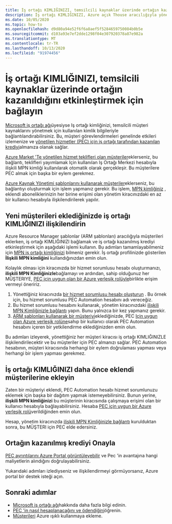 ```yaml
---
title: İş ortağı KIMLIĞINIZI, temsilcili kaynaklar üzerinde ortağın kazanıldığını etkinleştirmek için bağlayın
description: İş ortağı KIMLIĞINIZI, Azure açık Thouse aracılığıyla yönettiğiniz müşteri kaynaklarında iş ortağı kazanılan kredisi (PEC) alacak şekilde ilişkilendirmeyi öğrenin.
ms.date: 10/05/2020
ms.topic: how-to
ms.openlocfilehash: d9d80a94e52f6f6a8aef5f5284659750084b0b5e
ms.sourcegitcommit: d103a93e7ef2dde1298f04e307920378a87e982a
ms.translationtype: MT
ms.contentlocale: tr-TR
ms.lasthandoff: 10/13/2020
ms.locfileid: "91974456"
---
```

# <a name="link-your-partner-id-to-enable-partner-earned-credit-on-delegated-resources"></a>İş ortağı KIMLIĞINIZI, temsilcili kaynaklar üzerinde ortağın kazanıldığını etkinleştirmek için bağlayın

[Microsoft iş ortağı ağı](https://partner.microsoft.com/)üyesiyse Iş ortağı kimliğinizi, temsilcili müşteri kaynaklarını yönetmek için kullanılan kimlik bilgileriyle bağlantılandırabilirsiniz. Bu, müşteri görevlendirmeleri genelinde etkileri izlemenize ve [yönetilen hizmetler (PEC) için iş ortağı tarafından kazanılan krediyi](/partner-center/partner-earned-credit)almanıza olanak sağlar.

[Azure Market 'Te yönetilen hizmet teklifleri olan müşteriler](publish-managed-services-offers.md)eklerseniz, bu bağlantı, teklifleri yayımlamak Için kullanılan Iş Ortağı Merkezi hesabıyla ilişkili MPN kimliği kullanılarak otomatik olarak gerçekleşir. Bu müşterilere PEC almak için başka bir eylem gerekmez.

[Azure Kaynak Yönetimi şablonlarını kullanarak müşteriler](onboard-customer.md)eklerseniz, bu bağlantıyı oluşturmak için işlem yapmanız gerekir. Bu işlem, [MPN kimliğiniz](../../cost-management-billing/manage/link-partner-id.md) , eklendi aboneliklerinizin her birine erişimi olan yönetim kiracınızdaki en az bir kullanıcı hesabıyla ilişkilendirilerek yapılır.

## <a name="associate-your-partner-id-when-you-onboard-new-customers"></a>Yeni müşterileri eklediğinizde iş ortağı KIMLIĞINIZI ilişkilendirin

Azure Resource Manager şablonlar (ARM şablonları) aracılığıyla müşterileri eklerken, iş ortağı KIMLIĞINIZI bağlamak ve iş ortağı kazanılmış krediyi etkinleştirmek için aşağıdaki işlemi kullanın. Bu adımları tamamlayabilmeniz için [MPN iş ortağı kimliğinizi](/partner-center/partner-center-account-setup#locate-your-mpn-id) bilmeniz gerekir. İş ortağı profilinizde gösterilen **İlişkili MPN kimliğini** kullandığınızdan emin olun.

Kolaylık olması için kiracınızda bir hizmet sorumlusu hesabı oluşturmanızı, **ilişkili MPN Kimliğinizle**bağlamayı ve ardından, sahip olduğunuz her MÜŞTERIYE, [PEC için uygun olan bir Azure yerleşik rolüyle](/partner-center/azure-roles-perms-pec)birlikte erişim vermeyi öneririz.

1. Yönettiğiniz kiracınızda [bir hizmet sorumlusu hesabı oluşturun](../../active-directory/develop/howto-authenticate-service-principal-powershell.md) . Bu örnek için, bu hizmet sorumlusu PEC Automation hesabını adı vereceğiz.
1. Bu hizmet sorumlusu hesabını kullanarak, yönetim kiracınızdaki [ilişkili MPN Kimliğinizle bağlantı](../../cost-management-billing/manage/link-partner-id.md#link-to-a-partner-id) yapın. Bunu yalnızca bir kez yapmanız gerekir.
1. [ARM şablonları kullanarak bir müşteriyi](onboard-customer.md)eklediğinizde, PEC [Için uygun olan Azure yerleşik rolüne](/partner-center/azure-roles-perms-pec)sahıp bir kullanıcı olarak PEC Automation hesabını içeren bir yetkilendirme eklediğinizden emin olun.

Bu adımları izleyerek, yönettiğiniz her müşteri kiracısı iş ortağı KIMLIĞINIZLE ilişkilendirilecektir ve bu müşteriler için PEC almanızı sağlar. PEC Automation hesabının, müşteri kiracısında herhangi bir eylem doğrulaması yapması veya herhangi bir işlem yapması gerekmez.

## <a name="add-your-partner-id-to-previously-onboarded-customers"></a>İş ortağı KIMLIĞINIZI daha önce eklendi müşterilerine ekleyin

Zaten bir müşteriyi eklendi, PEC Automation hesabı hizmet sorumlunuzu eklemek için başka bir dağıtım yapmak istemeyebilirsiniz. Bunun yerine, **ilişkili MPN kimliğinizi** bu müşterinin kiracısında çalışmaya erişimi olan bir kullanıcı hesabıyla bağlayabilirsiniz. Hesaba [PEC için uygun bir Azure yerleşik rolü](/partner-center/azure-roles-perms-pec)verildiğinden emin olun.

Hesap, yönetim kiracınızda [ilişkili MPN Kimliğinizle bağlantı](../../cost-management-billing/manage/link-partner-id.md#link-to-a-partner-id) kurulduktan sonra, bu MÜŞTERI için PEC elde edersiniz.

## <a name="confirm-partner-earned-credit"></a>Ortağın kazanılmış krediyi Onayla

[PEC ayrıntılarını Azure Portal görüntüleyebilir](/partner-center/partner-earned-credit-explanation#azure-cost-management) ve Pec 'in avantajına hangi maliyetlerin alındığını doğrulayabilirsiniz.

Yukarıdaki adımları izlediyseniz ve ilişkilendirmeyi görmüyorsanız, Azure portal bir destek isteği açın.

## <a name="next-steps"></a>Sonraki adımlar

- [Microsoft iş ortağı ağı](/partner-center/mpn-overview)hakkında daha fazla bilgi edinin.
- [PEC 'in nasıl hesaplanacağını ve ödendiğini](/partner-center/partner-earned-credit-explanation)öğrenin.
- [Müşterileri](onboard-customer.md) Azure ışıklı kullanmaya ekleme.